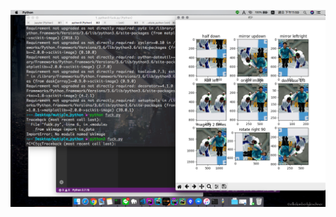 ![image](https://github.com/redcholove/python_boring2/blob/master/%E8%9E%A2%E5%B9%95%E5%BF%AB%E7%85%A7%202018-06-03%20%E4%B8%8B%E5%8D%8811.59.50.png)
